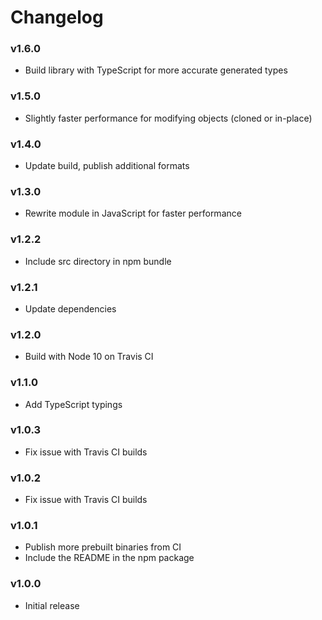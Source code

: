 # Changelog

### v1.6.0

- Build library with TypeScript for more accurate generated types

### v1.5.0

- Slightly faster performance for modifying objects (cloned or in-place)

### v1.4.0

- Update build, publish additional formats

### v1.3.0

- Rewrite module in JavaScript for faster performance

### v1.2.2

- Include src directory in npm bundle

### v1.2.1

- Update dependencies

### v1.2.0

- Build with Node 10 on Travis CI

### v1.1.0

- Add TypeScript typings

### v1.0.3

- Fix issue with Travis CI builds

### v1.0.2

- Fix issue with Travis CI builds

### v1.0.1

- Publish more prebuilt binaries from CI
- Include the README in the npm package

### v1.0.0

- Initial release
